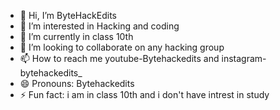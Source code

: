 - 👋 Hi, I’m ByteHackEdits
- 👀 I’m interested in Hacking and coding 
- 🌱 I’m currently in class 10th
- 💞️ I’m looking to collaborate on any hacking group 
- 📫 How to reach me youtube-Bytehackedits and instagram-bytehackedits_
- 😄 Pronouns: Bytehackedits
- ⚡ Fun fact: i am in class 10th and i don't have intrest in study 

<!---
AMTGAMER009/AMTGAMER009 is a ✨ special ✨ repository because its `README.md` (this file) appears on your GitHub profile.
You can click the Preview link to take a look at your changes.
--->
